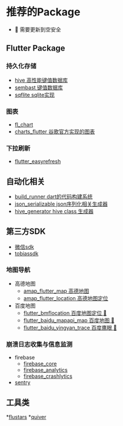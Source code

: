 # 推荐的Package

* 🔩 需要更新到空安全

## Flutter Package

### 持久化存储

* [hive 高性能键值数据库](https://pub.dev/packages/hive)
* [sembast 键值数据库](https://pub.dev/packages/sembast)
* [sqflite sqlite实现](https://pub.dev/packages/sqflite)

### 图表

* [fl_chart](https://pub.dev/packages/fl_chart)
* [charts_flutter 谷歌官方实现的图表](https://pub.dev/packages/charts_flutter)

### 下拉刷新
* [flutter_easyrefresh](https://pub.dev/packages/flutter_easyrefresh)

## 自动化相关

* [build_runner dart的代码构建系统](https://pub.dev/packages/build_runner)
* [json_serializable json序列化相关生成器](https://pub.dev/packages/json_serializable)
* [hive_generator hive class 生成器](https://pub.dev/packages/hive_generator)

## 第三方SDK

* [微信sdk](https://pub.dev/packages/fluwx)
* [tobiassdk](https://pub.dev/packages/tobias)

### 地图导航

* 高德地图
  * [amap_flutter_map 高德地图](https://pub.dev/packages/amap_flutter_map)
  * [amap_flutter_location 高德地图定位](https://pub.dev/packages/amap_flutter_location)
* 百度地图
  * [flutter_bmflocation 百度地图定位 🔩](https://pub.dev/packages/flutter_bmflocation)
  * [flutter_baidu_mapapi_map 百度地图 🔩](https://pub.dev/packages/flutter_baidu_mapapi_map)
  * [flutter_baidu_yingyan_trace 百度鹰眼 🔩](https://pub.dev/packages/flutter_baidu_yingyan_trace)

### 崩溃日志收集与信息监测

* firebase
  * [firebase_core](https://pub.dev/packages/firebase_core)
  * [firebase_analytics](https://pub.dev/packages/firebase_analytics)
  * [firebase_crashlytics](https://pub.dev/packages/firebase_crashlytics)
* [sentry](https://pub.dev/packages/sentry)


## 工具类

*[flustars](https://pub.dev/packages/flustars)
*[quiver](https://pub.dev/packages/quiver)